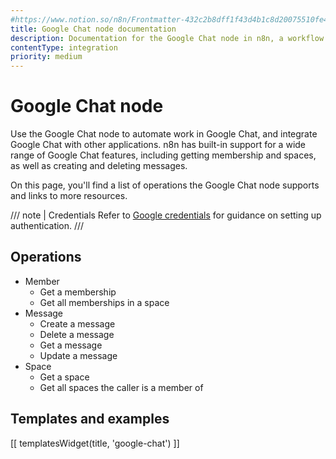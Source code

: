 ```yaml
---
#https://www.notion.so/n8n/Frontmatter-432c2b8dff1f43d4b1c8d20075510fe4
title: Google Chat node documentation
description: Documentation for the Google Chat node in n8n, a workflow automation platform. Includes details of operations and configuration, and links to examples and credentials information.
contentType: integration
priority: medium
---
```


# Google Chat node

Use the Google Chat node to automate work in Google Chat, and integrate Google Chat with other applications. n8n has built-in support for a wide range of Google Chat features, including getting membership and spaces, as well as creating and deleting messages. 

On this page, you'll find a list of operations the Google Chat node supports and links to more resources.

/// note | Credentials
Refer to [Google credentials](/integrations/builtin/credentials/google/) for guidance on setting up authentication. 
///

## Operations

* Member
    * Get a membership
    * Get all memberships in a space
* Message
    * Create a message
    * Delete a message
    * Get a message
    * Update a message
* Space
    * Get a space
    * Get all spaces the caller is a member of

## Templates and examples

<!-- see https://www.notion.so/n8n/Pull-in-templates-for-the-integrations-pages-37c716837b804d30a33b47475f6e3780 -->
[[ templatesWidget(title, 'google-chat') ]]

